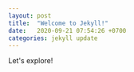 ```yaml
---
layout: post
title:  "Welcome to Jekyll!"
date:   2020-09-21 07:54:26 +0700
categories: jekyll update
---
```

Let's explore!
